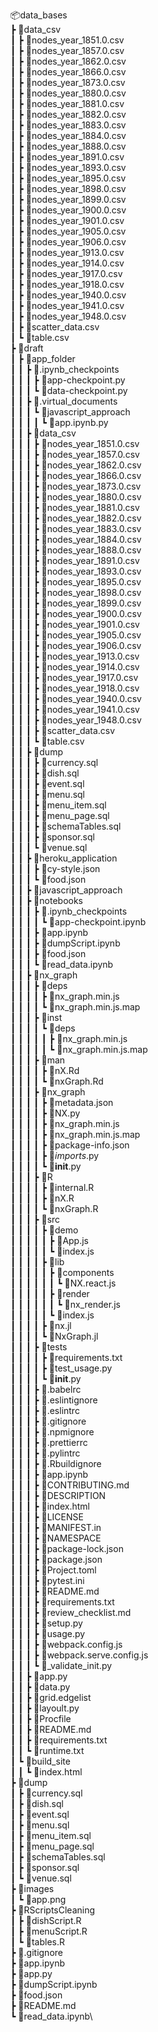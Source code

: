 📦data_bases\
 ┣ 📂data_csv\
 ┃ ┣ 📜nodes_year_1851.0.csv\
 ┃ ┣ 📜nodes_year_1857.0.csv\
 ┃ ┣ 📜nodes_year_1862.0.csv\
 ┃ ┣ 📜nodes_year_1866.0.csv\
 ┃ ┣ 📜nodes_year_1873.0.csv\
 ┃ ┣ 📜nodes_year_1880.0.csv\
 ┃ ┣ 📜nodes_year_1881.0.csv\
 ┃ ┣ 📜nodes_year_1882.0.csv\
 ┃ ┣ 📜nodes_year_1883.0.csv\
 ┃ ┣ 📜nodes_year_1884.0.csv\
 ┃ ┣ 📜nodes_year_1888.0.csv\
 ┃ ┣ 📜nodes_year_1891.0.csv\
 ┃ ┣ 📜nodes_year_1893.0.csv\
 ┃ ┣ 📜nodes_year_1895.0.csv\
 ┃ ┣ 📜nodes_year_1898.0.csv\
 ┃ ┣ 📜nodes_year_1899.0.csv\
 ┃ ┣ 📜nodes_year_1900.0.csv\
 ┃ ┣ 📜nodes_year_1901.0.csv\
 ┃ ┣ 📜nodes_year_1905.0.csv\
 ┃ ┣ 📜nodes_year_1906.0.csv\
 ┃ ┣ 📜nodes_year_1913.0.csv\
 ┃ ┣ 📜nodes_year_1914.0.csv\
 ┃ ┣ 📜nodes_year_1917.0.csv\
 ┃ ┣ 📜nodes_year_1918.0.csv\
 ┃ ┣ 📜nodes_year_1940.0.csv\
 ┃ ┣ 📜nodes_year_1941.0.csv\
 ┃ ┣ 📜nodes_year_1948.0.csv\
 ┃ ┣ 📜scatter_data.csv\
 ┃ ┗ 📜table.csv\
 ┣ 📂draft\
 ┃ ┣ 📂app_folder\
 ┃ ┃ ┣ 📂.ipynb_checkpoints\
 ┃ ┃ ┃ ┣ 📜app-checkpoint.py\
 ┃ ┃ ┃ ┗ 📜data-checkpoint.py\
 ┃ ┃ ┣ 📂.virtual_documents\
 ┃ ┃ ┃ ┗ 📂javascript_approach\
 ┃ ┃ ┃ ┃ ┗ 📜app.ipynb.py\
 ┃ ┃ ┣ 📂data_csv\
 ┃ ┃ ┃ ┣ 📜nodes_year_1851.0.csv\
 ┃ ┃ ┃ ┣ 📜nodes_year_1857.0.csv\
 ┃ ┃ ┃ ┣ 📜nodes_year_1862.0.csv\
 ┃ ┃ ┃ ┣ 📜nodes_year_1866.0.csv\
 ┃ ┃ ┃ ┣ 📜nodes_year_1873.0.csv\
 ┃ ┃ ┃ ┣ 📜nodes_year_1880.0.csv\
 ┃ ┃ ┃ ┣ 📜nodes_year_1881.0.csv\
 ┃ ┃ ┃ ┣ 📜nodes_year_1882.0.csv\
 ┃ ┃ ┃ ┣ 📜nodes_year_1883.0.csv\
 ┃ ┃ ┃ ┣ 📜nodes_year_1884.0.csv\
 ┃ ┃ ┃ ┣ 📜nodes_year_1888.0.csv\
 ┃ ┃ ┃ ┣ 📜nodes_year_1891.0.csv\
 ┃ ┃ ┃ ┣ 📜nodes_year_1893.0.csv\
 ┃ ┃ ┃ ┣ 📜nodes_year_1895.0.csv\
 ┃ ┃ ┃ ┣ 📜nodes_year_1898.0.csv\
 ┃ ┃ ┃ ┣ 📜nodes_year_1899.0.csv\
 ┃ ┃ ┃ ┣ 📜nodes_year_1900.0.csv\
 ┃ ┃ ┃ ┣ 📜nodes_year_1901.0.csv\
 ┃ ┃ ┃ ┣ 📜nodes_year_1905.0.csv\
 ┃ ┃ ┃ ┣ 📜nodes_year_1906.0.csv\
 ┃ ┃ ┃ ┣ 📜nodes_year_1913.0.csv\
 ┃ ┃ ┃ ┣ 📜nodes_year_1914.0.csv\
 ┃ ┃ ┃ ┣ 📜nodes_year_1917.0.csv\
 ┃ ┃ ┃ ┣ 📜nodes_year_1918.0.csv\
 ┃ ┃ ┃ ┣ 📜nodes_year_1940.0.csv\
 ┃ ┃ ┃ ┣ 📜nodes_year_1941.0.csv\
 ┃ ┃ ┃ ┣ 📜nodes_year_1948.0.csv\
 ┃ ┃ ┃ ┣ 📜scatter_data.csv\
 ┃ ┃ ┃ ┗ 📜table.csv\
 ┃ ┃ ┣ 📂dump\
 ┃ ┃ ┃ ┣ 📜currency.sql\
 ┃ ┃ ┃ ┣ 📜dish.sql\
 ┃ ┃ ┃ ┣ 📜event.sql\
 ┃ ┃ ┃ ┣ 📜menu.sql\
 ┃ ┃ ┃ ┣ 📜menu_item.sql\
 ┃ ┃ ┃ ┣ 📜menu_page.sql\
 ┃ ┃ ┃ ┣ 📜schemaTables.sql\
 ┃ ┃ ┃ ┣ 📜sponsor.sql\
 ┃ ┃ ┃ ┗ 📜venue.sql\
 ┃ ┃ ┣ 📂heroku_application\
 ┃ ┃ ┃ ┣ 📜cy-style.json\
 ┃ ┃ ┃ ┗ 📜food.json\
 ┃ ┃ ┣ 📂javascript_approach\
 ┃ ┃ ┣ 📂notebooks\
 ┃ ┃ ┃ ┣ 📂.ipynb_checkpoints\
 ┃ ┃ ┃ ┃ ┗ 📜app-checkpoint.ipynb\
 ┃ ┃ ┃ ┣ 📜app.ipynb\
 ┃ ┃ ┃ ┣ 📜dumpScript.ipynb\
 ┃ ┃ ┃ ┣ 📜food.json\
 ┃ ┃ ┃ ┗ 📜read_data.ipynb\
 ┃ ┃ ┣ 📂nx_graph\
 ┃ ┃ ┃ ┣ 📂deps\
 ┃ ┃ ┃ ┃ ┣ 📜nx_graph.min.js\
 ┃ ┃ ┃ ┃ ┗ 📜nx_graph.min.js.map\
 ┃ ┃ ┃ ┣ 📂inst\
 ┃ ┃ ┃ ┃ ┗ 📂deps\
 ┃ ┃ ┃ ┃ ┃ ┣ 📜nx_graph.min.js\
 ┃ ┃ ┃ ┃ ┃ ┗ 📜nx_graph.min.js.map\
 ┃ ┃ ┃ ┣ 📂man\
 ┃ ┃ ┃ ┃ ┣ 📜nX.Rd\
 ┃ ┃ ┃ ┃ ┗ 📜nxGraph.Rd\
 ┃ ┃ ┃ ┣ 📂nx_graph\
 ┃ ┃ ┃ ┃ ┣ 📜metadata.json\
 ┃ ┃ ┃ ┃ ┣ 📜NX.py\
 ┃ ┃ ┃ ┃ ┣ 📜nx_graph.min.js\
 ┃ ┃ ┃ ┃ ┣ 📜nx_graph.min.js.map\
 ┃ ┃ ┃ ┃ ┣ 📜package-info.json\
 ┃ ┃ ┃ ┃ ┣ 📜_imports_.py\
 ┃ ┃ ┃ ┃ ┗ 📜__init__.py\
 ┃ ┃ ┃ ┣ 📂R\
 ┃ ┃ ┃ ┃ ┣ 📜internal.R\
 ┃ ┃ ┃ ┃ ┣ 📜nX.R\
 ┃ ┃ ┃ ┃ ┗ 📜nxGraph.R\
 ┃ ┃ ┃ ┣ 📂src\
 ┃ ┃ ┃ ┃ ┣ 📂demo\
 ┃ ┃ ┃ ┃ ┃ ┣ 📜App.js\
 ┃ ┃ ┃ ┃ ┃ ┗ 📜index.js\
 ┃ ┃ ┃ ┃ ┣ 📂lib\
 ┃ ┃ ┃ ┃ ┃ ┣ 📂components\
 ┃ ┃ ┃ ┃ ┃ ┃ ┗ 📜NX.react.js\
 ┃ ┃ ┃ ┃ ┃ ┣ 📂render\
 ┃ ┃ ┃ ┃ ┃ ┃ ┗ 📜nx_render.js\
 ┃ ┃ ┃ ┃ ┃ ┗ 📜index.js\
 ┃ ┃ ┃ ┃ ┣ 📜nx.jl\
 ┃ ┃ ┃ ┃ ┗ 📜NxGraph.jl\
 ┃ ┃ ┃ ┣ 📂tests\
 ┃ ┃ ┃ ┃ ┣ 📜requirements.txt\
 ┃ ┃ ┃ ┃ ┣ 📜test_usage.py\
 ┃ ┃ ┃ ┃ ┗ 📜__init__.py\
 ┃ ┃ ┃ ┣ 📜.babelrc\
 ┃ ┃ ┃ ┣ 📜.eslintignore\
 ┃ ┃ ┃ ┣ 📜.eslintrc\
 ┃ ┃ ┃ ┣ 📜.gitignore\
 ┃ ┃ ┃ ┣ 📜.npmignore\
 ┃ ┃ ┃ ┣ 📜.prettierrc\
 ┃ ┃ ┃ ┣ 📜.pylintrc\
 ┃ ┃ ┃ ┣ 📜.Rbuildignore\
 ┃ ┃ ┃ ┣ 📜app.ipynb\
 ┃ ┃ ┃ ┣ 📜CONTRIBUTING.md\
 ┃ ┃ ┃ ┣ 📜DESCRIPTION\
 ┃ ┃ ┃ ┣ 📜index.html\
 ┃ ┃ ┃ ┣ 📜LICENSE\
 ┃ ┃ ┃ ┣ 📜MANIFEST.in\
 ┃ ┃ ┃ ┣ 📜NAMESPACE\
 ┃ ┃ ┃ ┣ 📜package-lock.json\
 ┃ ┃ ┃ ┣ 📜package.json\
 ┃ ┃ ┃ ┣ 📜Project.toml\
 ┃ ┃ ┃ ┣ 📜pytest.ini\
 ┃ ┃ ┃ ┣ 📜README.md\
 ┃ ┃ ┃ ┣ 📜requirements.txt\
 ┃ ┃ ┃ ┣ 📜review_checklist.md\
 ┃ ┃ ┃ ┣ 📜setup.py\
 ┃ ┃ ┃ ┣ 📜usage.py\
 ┃ ┃ ┃ ┣ 📜webpack.config.js\
 ┃ ┃ ┃ ┣ 📜webpack.serve.config.js\
 ┃ ┃ ┃ ┗ 📜_validate_init.py\
 ┃ ┃ ┣ 📜app.py\
 ┃ ┃ ┣ 📜data.py\
 ┃ ┃ ┣ 📜grid.edgelist\
 ┃ ┃ ┣ 📜layoult.py\
 ┃ ┃ ┣ 📜Procfile\
 ┃ ┃ ┣ 📜README.md\
 ┃ ┃ ┣ 📜requirements.txt\
 ┃ ┃ ┗ 📜runtime.txt\
 ┃ ┗ 📂build_site\
 ┃ ┃ ┗ 📜index.html\
 ┣ 📂dump\
 ┃ ┣ 📜currency.sql\
 ┃ ┣ 📜dish.sql\
 ┃ ┣ 📜event.sql\
 ┃ ┣ 📜menu.sql\
 ┃ ┣ 📜menu_item.sql\
 ┃ ┣ 📜menu_page.sql\
 ┃ ┣ 📜schemaTables.sql\
 ┃ ┣ 📜sponsor.sql\
 ┃ ┗ 📜venue.sql\
 ┣ 📂images\
 ┃ ┗ 📜app.png\
 ┣ 📂RScriptsCleaning\
 ┃ ┣ 📜dishScript.R\
 ┃ ┣ 📜menuScript.R\
 ┃ ┗ 📜tables.R\
 ┣ 📜.gitignore\
 ┣ 📜app.ipynb\
 ┣ 📜app.py\
 ┣ 📜dumpScript.ipynb\
 ┣ 📜food.json\
 ┣ 📜README.md\
 ┗ 📜read_data.ipynb\
